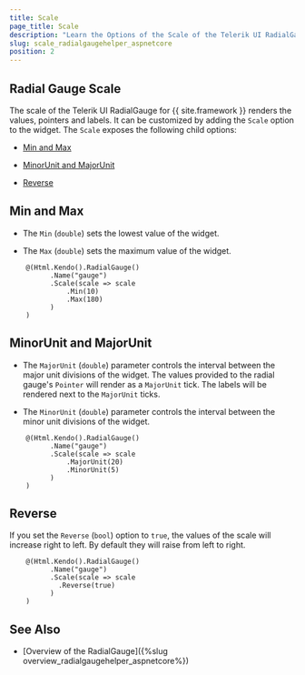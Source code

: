 ```yaml
---
title: Scale
page_title: Scale
description: "Learn the Options of the Scale of the Telerik UI RadialGauge HtmlHelper for {{ site.framework }}."
slug: scale_radialgaugehelper_aspnetcore
position: 2
---
```


## Radial Gauge Scale

The scale of the Telerik UI RadialGauge for {{ site.framework }} renders the values, pointers and labels. It can be customized by adding the  `Scale` option to the widget. The `Scale` exposes the following child options:

* [Min and Max](#min-and-max)

* [MinorUnit and MajorUnit](#minorunit-and-majorunit)

* [Reverse](#reverse)

## Min and Max

* The `Min` (`double`) sets the lowest value of the widget.

* The `Max` (`double`) sets the maximum value of the widget.

````CSHTML
    @(Html.Kendo().RadialGauge()
          .Name("gauge")
          .Scale(scale => scale
              .Min(10)
              .Max(180)
          )
    )
````

## MinorUnit and MajorUnit

* The `MajorUnit` (`double`) parameter controls the interval between the major unit divisions of the widget. The values provided to the radial gauge's `Pointer` will render as a `MajorUnit` tick. The labels will be rendered next to the `MajorUnit` ticks.

* The `MinorUnit` (`double`) parameter controls the interval between the minor unit divisions of the widget.

````CSHTML
    @(Html.Kendo().RadialGauge()
          .Name("gauge")
          .Scale(scale => scale
              .MajorUnit(20)
              .MinorUnit(5)
          )
    )
````

## Reverse

If you set the `Reverse` (`bool`) option to `true`, the values of the scale will increase right to left. By default they will raise from left to  right.

````CSHTML
    @(Html.Kendo().RadialGauge()
          .Name("gauge")
          .Scale(scale => scale
            .Reverse(true)
          )
    )
````

## See Also

* [Overview of the RadialGauge]({%slug overview_radialgaugehelper_aspnetcore%})
